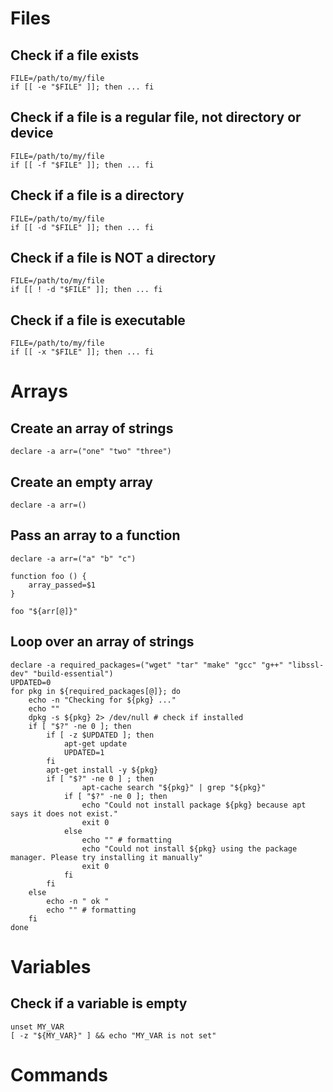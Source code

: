 
# Files

## Check if a file exists

```
FILE=/path/to/my/file
if [[ -e "$FILE" ]]; then ... fi
```

## Check if a file is a regular file, not directory or device

```
FILE=/path/to/my/file
if [[ -f "$FILE" ]]; then ... fi
```

## Check if a file is a directory 

```
FILE=/path/to/my/file
if [[ -d "$FILE" ]]; then ... fi
```

## Check if a file is NOT a directory 

```
FILE=/path/to/my/file
if [[ ! -d "$FILE" ]]; then ... fi
```

## Check if a file is executable 

```
FILE=/path/to/my/file
if [[ -x "$FILE" ]]; then ... fi
```

# Arrays

## Create an array of strings

```
declare -a arr=("one" "two" "three")
```

## Create an empty array 

```
declare -a arr=()
```

## Pass an array to a function
	
```
declare -a arr=("a" "b" "c")

function foo () {
	array_passed=$1
}

foo "${arr[@]}"
```

## Loop over an array of strings

```
declare -a required_packages=("wget" "tar" "make" "gcc" "g++" "libssl-dev" "build-essential")
UPDATED=0
for pkg in ${required_packages[@]}; do
    echo -n "Checking for ${pkg} ..."
    echo ""
    dpkg -s ${pkg} 2> /dev/null # check if installed
    if [ "$?" -ne 0 ]; then
        if [ -z $UPDATED ]; then
            apt-get update
            UPDATED=1
        fi
        apt-get install -y ${pkg}
        if [ "$?" -ne 0 ] ; then
                apt-cache search "${pkg}" | grep "${pkg}"
            if [ "$?" -ne 0 ]; then
                echo "Could not install package ${pkg} because apt says it does not exist."
                exit 0
            else 
                echo "" # formatting
                echo "Could not install ${pkg} using the package manager. Please try installing it manually"
                exit 0
            fi
        fi
    else
        echo -n " ok "
        echo "" # formatting
    fi
done
```


# Variables

## Check if a variable is empty

```
unset MY_VAR
[ -z "${MY_VAR}" ] && echo "MY_VAR is not set"
```


# Commands





